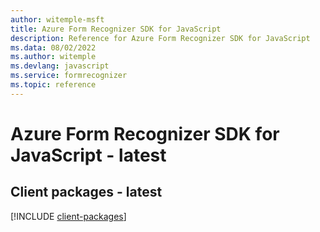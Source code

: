 ```yaml
---
author: witemple-msft
title: Azure Form Recognizer SDK for JavaScript
description: Reference for Azure Form Recognizer SDK for JavaScript
ms.data: 08/02/2022
ms.author: witemple
ms.devlang: javascript
ms.service: formrecognizer
ms.topic: reference
---
```

# Azure Form Recognizer SDK for JavaScript - latest

## Client packages - latest
[!INCLUDE [client-packages](form-recognizer-client-index.md)]